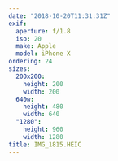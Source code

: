 ```yaml
---
date: "2018-10-20T11:31:31Z"
exif:
  aperture: f/1.8
  iso: 20
  make: Apple
  model: iPhone X
ordering: 24
sizes:
  200x200:
    height: 200
    width: 200
  640w:
    height: 480
    width: 640
  "1280":
    height: 960
    width: 1280
title: IMG_1815.HEIC
---
```

